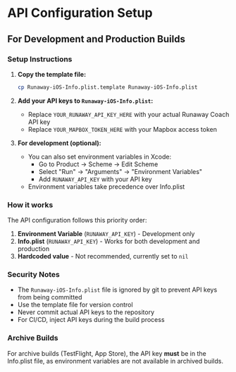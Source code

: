 # API Configuration Setup

## For Development and Production Builds

### Setup Instructions

1. **Copy the template file:**
   ```bash
   cp Runaway-iOS-Info.plist.template Runaway-iOS-Info.plist
   ```

2. **Add your API keys to `Runaway-iOS-Info.plist`:**
   - Replace `YOUR_RUNAWAY_API_KEY_HERE` with your actual Runaway Coach API key
   - Replace `YOUR_MAPBOX_TOKEN_HERE` with your Mapbox access token

3. **For development (optional):**
   - You can also set environment variables in Xcode:
     - Go to Product → Scheme → Edit Scheme
     - Select "Run" → "Arguments" → "Environment Variables"
     - Add `RUNAWAY_API_KEY` with your API key
   - Environment variables take precedence over Info.plist

### How it works

The API configuration follows this priority order:
1. **Environment Variable** (`RUNAWAY_API_KEY`) - Development only
2. **Info.plist** (`RUNAWAY_API_KEY`) - Works for both development and production
3. **Hardcoded value** - Not recommended, currently set to `nil`

### Security Notes

- The `Runaway-iOS-Info.plist` file is ignored by git to prevent API keys from being committed
- Use the template file for version control
- Never commit actual API keys to the repository
- For CI/CD, inject API keys during the build process

### Archive Builds

For archive builds (TestFlight, App Store), the API key **must** be in the Info.plist file, as environment variables are not available in archived builds.